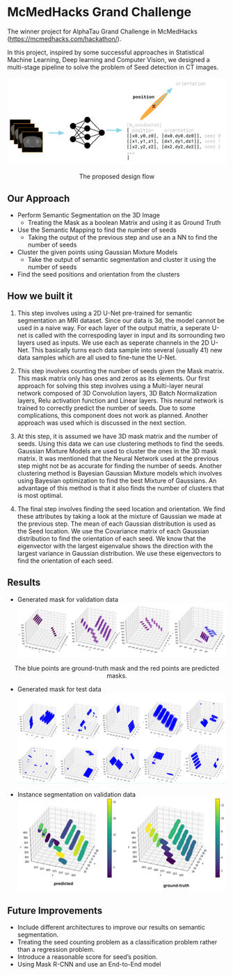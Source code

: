 # McMedHacks Grand Challenge
The winner project for AlphaTau Grand Challenge in McMedHacks (https://mcmedhacks.com/hackathon/).

In this project, inspired by some successful approaches in Statistical Machine Learning, Deep learning and Computer Vision, we designed a multi-stage pipeline to solve the problem of Seed detection in CT images.

![Screenshot](results/Abstract_image.png)
<p align="center">
The proposed design flow
</p>

## Our Approach
* Perform Semantic Segmentation on the 3D Image
  * Treating the Mask as a boolean Matrix and using it as Ground Truth
* Use the Semantic Mapping to find the number of seeds
  * Taking the output of the previous step and use an a NN to find the number of seeds
* Cluster the given points using Gaussian Mixture Models
  * Take the output of semantic segmentation and cluster it using the number of seeds
* Find the seed positions and orientation from the clusters

## How we built it
1. This step involves using a 2D U-Net pre-trained for semantic segmentation an MRI dataset. Since our data is 3d, the model cannot be used in a naive way. For each layer of the output matrix, a seperate U-net is called with the correspoding layer in input and its sorrounding two layers used as inputs. We use each as seperate channels in the 2D U-Net. This basically turns each data sample into several (usually 41) new data samples which are all used to fine-tune the U-Net.

2. This step involves counting the number of seeds given the Mask matrix. This mask matrix only has ones and zeros as its elements. Our first approach for solving this step involves using a Multi-layer neural network composed of 3D Convolution layers, 3D Batch Normalization layers, Relu activation function and Linear layers. This neural network is trained to correctly predict the number of seeds. Due to some complications, this component does not work as planned. Another approach was used which is discussed in the next section.

3. At this step, it is assumed we have 3D mask matrix and the number of seeds. Using this data we can use clustering methods to find the seeds. Gaussian Mixture Models are used to cluster the ones in the 3D mask matrix. It was mentioned that the Neural Network used at the previous step might not be as accurate for finding the number of seeds. Another clustering method is Bayesian Gaussian Mixture models which involves using Bayesian optimization to find the best Mixture of Gaussians. An advantage of this method is that it also finds the number of clusters that is most optimal.

4. The final step involves finding the seed location and orientation. We find these attributes by taking a look at the mixture of Gaussian we made at the previous step. The mean of each Gaussian distribution is used as the Seed location. We use the Covariance matrix of each Gaussian distribution to find the orientation of each seed. We know that the eigenvector with the largest eigenvalue shows the direction with the largest variance in Gaussian distribution. We use these eigenvectors to find the orientation of each seed.

## Results

* Generated mask for validation data
![Screenshot](results/image_valid.png)
<p align="center">
The blue points are ground-truth mask and the red points are predicted masks.
</p>



* Generated mask for test data
![Screenshot](results/image_test.png)



* Instance segmentation on validation data
![Screenshot](results/image_instance.png)


## Future Improvements
* Include different architectures to improve our results on semantic segmentation.
* Treating the seed counting problem as a classification problem rather than a regression problem.
* Introduce a reasonable score for seed’s position.
* Using Mask R-CNN and use an End-to-End model


